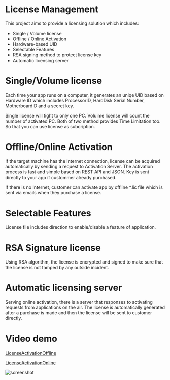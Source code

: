 # License Management
This project aims to provide a licensing solution which includes:
* Single / Volume license 
* Offline / Online Activation
* Hardware-based UID 
* Selectable Features
* RSA signing method to protect license key
* Automatic licensing server

# Single/Volume license
Each time your app runs on a computer, it generates an uniqe UID based on Hardware ID which includes ProcessorID, HardDisk Serial Number, MotherboardID and a secret key.

Single license will tight to only one PC. Voluime license will count the number of activated PC. Both of two method provides Time Limitation too. So that you can use license as subcription.

# Offline/Online Activation
If the target machine has the Internet connection, license can be acquired automatically by sending a request to Activation Server. The activation process is fast and simple based on REST API and JSON. Key is sent directly to your app if custommer already purchased.

If there is no Internet, customer can activate app by offline \*.lic file which is sent via emails when they purchase a license.

# Selectable Features
License file includes direction to enable/disable a feature of application.

# RSA Signature license
Using RSA algorithm, the license is encrypted and signed to make sure that the license is not tamped by any outside incident.

# Automatic licensing server
Serving online activation, there is a server that responses to activating requests from applications on the air. The license is automatically generated after a purchase is made and then the license will be sent to customer directly.

# Video demo
[LicenseActivationOffline](./LicenseActivationOffline.mp4)

[LicenseActivationOnline](./LicenseActivationOnline.mp4)

![screenshot](screenshot.png)